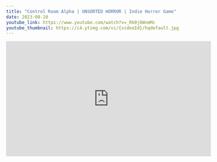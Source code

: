 ```yaml
---
title: "Control Room Alpha | UNSORTED HORROR | Indie Horror Game"
date: 2023-08-10
youtube_link: https://www.youtube.com/watch?v=_Rk0j6WnmMc
youtube_thumbnail: https://i4.ytimg.com/vi/{videoId}/hqdefault.jpg
---
```

<iframe width="560" height="315" src="https://www.youtube.com/embed/_Rk0j6WnmMc" title="Control Room Alpha | UNSORTED HORROR | Indie Horror Game" frameborder="0" allow="accelerometer; autoplay; clipboard-write; encrypted-media; gyroscope; picture-in-picture; web-share" allowfullscreen></iframe>
